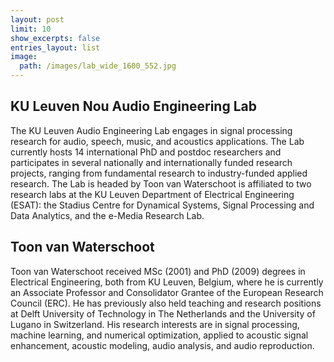 ```yaml
---
layout: post
limit: 10
show_excerpts: false
entries_layout: list
image:
  path: /images/lab_wide_1600_552.jpg
---
```


## KU Leuven Nou Audio Engineering Lab
The KU Leuven Audio Engineering Lab engages in signal processing research for audio, speech, music, and acoustics applications. The Lab currently hosts 14 international PhD and postdoc researchers and participates in several nationally and internationally funded research projects, ranging from fundamental research to industry-funded applied research. The Lab is headed by Toon van Waterschoot is affiliated to two research labs at the KU Leuven Department of Electrical Engineering (ESAT): the Stadius Centre for Dynamical Systems, Signal Processing and Data Analytics, and the e-Media Research Lab.

## Toon van Waterschoot
Toon van Waterschoot received MSc (2001) and PhD (2009) degrees in Electrical Engineering, both from KU Leuven, Belgium, where he is currently an Associate Professor and Consolidator Grantee of the European Research Council (ERC). He has previously also held teaching and research positions at Delft University of Technology in The Netherlands and the University of Lugano in Switzerland. His research interests are in signal processing, machine learning, and numerical optimization, applied to acoustic signal enhancement, acoustic modeling, audio analysis, and audio reproduction.
